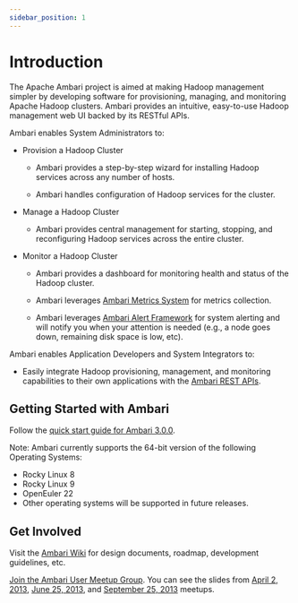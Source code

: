```yaml
---
sidebar_position: 1
---
```


# Introduction

The Apache Ambari project is aimed at making Hadoop management simpler by developing software for provisioning, managing, and monitoring Apache Hadoop clusters. Ambari provides an intuitive, easy-to-use Hadoop management web UI backed by its RESTful APIs.

Ambari enables System Administrators to:

* Provision a Hadoop Cluster
  - Ambari provides a step-by-step wizard for installing Hadoop services across any number of hosts.

  - Ambari handles configuration of Hadoop services for the cluster.

* Manage a Hadoop Cluster
  - Ambari provides central management for starting, stopping, and reconfiguring Hadoop services across the entire cluster.

* Monitor a Hadoop Cluster
  - Ambari provides a dashboard for monitoring health and status of the Hadoop cluster.

  - Ambari leverages [Ambari Metrics System](https://issues.apache.org/jira/browse/AMBARI-5707) for metrics collection.

  - Ambari leverages [Ambari Alert Framework](https://issues.apache.org/jira/browse/AMBARI-6354) for system alerting and will notify you when your attention is needed (e.g., a node goes down, remaining disk space is low, etc).

Ambari enables Application Developers and System Integrators to:

* Easily integrate Hadoop provisioning, management, and monitoring capabilities to their own applications with the [Ambari REST APIs](https://github.com/apache/ambari/blob/trunk/ambari-server/docs/api/v1/index.md).

## Getting Started with Ambari

Follow the [quick start guide for Ambari 3.0.0](quick-start/quick-start-guide.md).

Note: Ambari currently supports the 64-bit version of the following Operating Systems:

* Rocky Linux 8
* Rocky Linux 9
* OpenEuler 22
* Other operating systems will be supported in future releases.

## Get Involved

Visit the [Ambari Wiki](https://cwiki.apache.org/confluence/display/AMBARI/Ambari) for design documents, roadmap, development guidelines, etc.

[Join the Ambari User Meetup Group](http://www.meetup.com/Apache-Ambari-User-Group). You can see the slides from [April 2, 2013](http://www.meetup.com/Apache-Ambari-User-Group/events/109316812/), [June 25, 2013](http://www.meetup.com/Apache-Ambari-User-Group/events/119184782/), and [September 25, 2013](http://www.meetup.com/Apache-Ambari-User-Group/events/134373312/) meetups.

